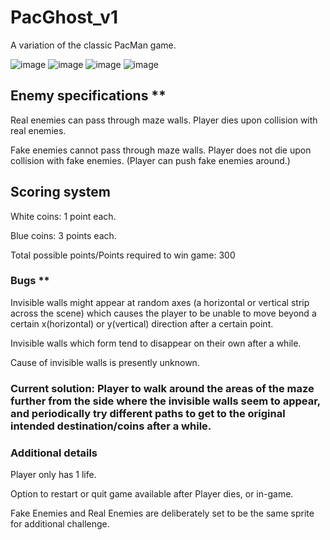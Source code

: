 # PacGhost_v1
A variation of the classic PacMan game. 

![image](https://user-images.githubusercontent.com/65459827/123516055-cb744800-d6cc-11eb-855e-e4bfc3e20ba6.png)
![image](https://user-images.githubusercontent.com/65459827/123515830-b0ed9f00-d6cb-11eb-875a-4d1479e54dec.png)
![image](https://user-images.githubusercontent.com/65459827/123543949-8bbc6780-d783-11eb-804f-435f30a9576a.png)
![image](https://user-images.githubusercontent.com/65459827/123543973-a393eb80-d783-11eb-92c1-1fb226a54c43.png)

## Enemy specifications ** 
Real enemies can pass through maze walls. Player dies upon collision with real enemies.

Fake enemies cannot pass through maze walls. Player does not die upon collision with fake enemies. (Player can push fake enemies around.)

## Scoring system
White coins: 1 point each. 

Blue coins: 3 points each.

Total possible points/Points required to win game: 300

### Bugs **
Invisible walls might appear at random axes (a horizontal or vertical strip across the scene) which causes the player to be unable to move beyond a certain x(horizontal) or y(vertical) direction after a certain point. 

Invisible walls which form tend to disappear on their own after a while. 

Cause of invisible walls is presently unknown. 
### Current solution: Player to walk around the areas of the maze further from the side where the invisible walls seem to appear, and periodically try different paths to get to the original intended destination/coins after a while.


### Additional details
Player only has 1 life.

Option to restart or quit game available after Player dies, or in-game.

Fake Enemies and Real Enemies are deliberately set to be the same sprite for additional challenge.


